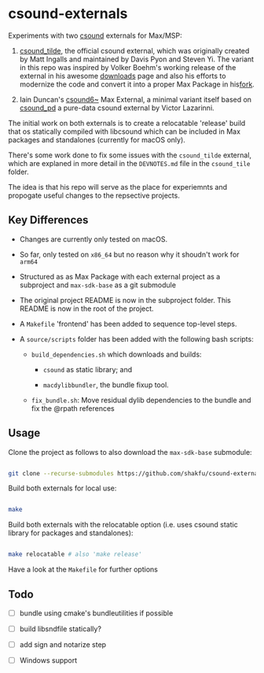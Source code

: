 # csound-externals

Experiments with two [csound](https://csound.com) externals for Max/MSP:

1. [csound_tilde](https://github.com/shakfu/csound_tilde), the official csound external, which was originally created by Matt Ingalls and maintained by Davis Pyon and Steven Yi. The variant in this repo was inspired by Volker Boehm's working release of the external in his awesome [downloads]([Downloads](https://vboehm.net/downloads/)) page and also his efforts to modernize the code and convert it into a proper Max Package in his[fork](https://github.com/v7b1/csound_tilde).

2. Iain Duncan's [csound6~](https://github.com/iainctduncan/csound_max) Max External, a minimal variant itself based on [csound_pd](https://github.com/csound/csound_pd) a pure-data csound external by Victor Lazarinni. 

The initial work on both externals is to create a relocatable 'release' build that os statically compiled with libcsound which can be included in Max packages and standalones (currently for macOS only).

There's some work done to fix some issues with the `csound_tilde` external, which are explaned in more detail in the `DEVNOTES.md` file in the `csound_tile` folder.

The idea is that his repo will serve as the place for experiemnts and propogate useful changes to the repsective projects.


## Key Differences

- Changes are currently only tested on macOS.

- So far, only tested on `x86_64` but no reason why it shoudn't work for `arm64`

- Structured as as Max Package with each external project as a subproject and `max-sdk-base` as a git submodule

- The original project README is now in the subproject folder. This README is now in the root of the project.

- A `Makefile` 'frontend' has been added to sequence top-level steps.

- A `source/scripts` folder has been added with the following bash scripts:

	- `build_dependencies.sh` which downloads and builds: 
		
		- `csound` as static library; and

		- `macdylibbundler`, the bundle fixup tool.

	- `fix_bundle.sh`: Move residual dylib dependencies to the bundle and fix the @rpath references


## Usage

Clone the project as follows to also download the `max-sdk-base` submodule:

```bash

git clone --recurse-submodules https://github.com/shakfu/csound-externals

```

Build both externals for local use:

```bash

make

```

Build both externals with the relocatable option (i.e. uses csound static library for packages and standalones):


```bash

make relocatable # also 'make release'

```

Have a look at the `Makefile` for further options

## Todo

- [ ] bundle using cmake's bundleutilities if possible

- [ ] build libsndfile statically?

- [ ] add sign and notarize step

- [ ] Windows support
